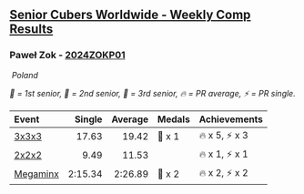 <style>table {white-space: nowrap;}</style>
<link rel="stylesheet" type="text/css" href="/scw-comp/css/flags.css" />

## [Senior Cubers Worldwide - Weekly Comp Results](/scw-comp/results/)
### Paweł Zok - [2024ZOKP01](https://www.worldcubeassociation.org/persons/2024ZOKP01)

<i class="flag flag-PL" />&nbsp;Poland

<span style="white-space: nowrap;">🥇 = 1st senior</span>, <span style="white-space: nowrap;">🥈 = 2nd senior</span>, <span style="white-space: nowrap;">🥉 = 3rd senior</span>, <span style="white-space: nowrap;">🔥 = PR average</span>, <span style="white-space: nowrap;">⚡ = PR single</span>.

| Event | Single | Average | Medals | Achievements|
| :-- | --: | --: | :-- | :-- |
| [3x3x3](333.md) | 17.63 | 19.42 | 🥉 x 1 | 🔥 x 5, ⚡ x 3 |
| [2x2x2](222.md) | 9.49 | 11.53 |  | 🔥 x 1, ⚡ x 1 |
| [Megaminx](minx.md) | 2:15.34 | 2:26.89 | 🥉 x 2 | 🔥 x 2, ⚡ x 2 |

<!-- Global site tag (gtag.js) - Google Analytics -->
<script async src="https://www.googletagmanager.com/gtag/js?id=UA-86348435-3"></script>
<script>window.dataLayer = window.dataLayer || []; function gtag() {dataLayer.push(arguments);} gtag('js', new Date()); gtag('config', 'UA-86348435-3');</script>
